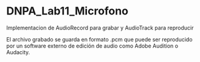 # DNPA_Lab11_Microfono
Implementacion de AudioRecord para grabar y AudioTrack para reproducir

El archivo grabado se guarda en formato .pcm que puede ser reproducido por
un software externo de edición de audio como Adobe Audition o Audacity.

